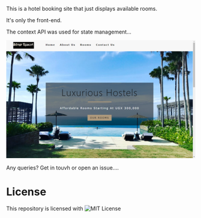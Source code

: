 This is a hotel booking site that just displays available rooms.

It's only the front-end.

The context API was used for state management...

![Screenshot](/img/beachResort.png)

Any queries?
Get in touvh or open an issue....

# License

This repository is licensed with ![MIT License](./LICENSE)
